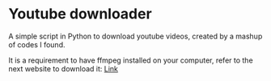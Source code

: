 # Youtube downloader
 A simple script in Python to download youtube videos, created by a mashup of codes I found. 

 It is a requirement to have ffmpeg installed on your computer, refer to the next website to
 download it: [Link](https://phoenixnap.com/kb/ffmpeg-windows)